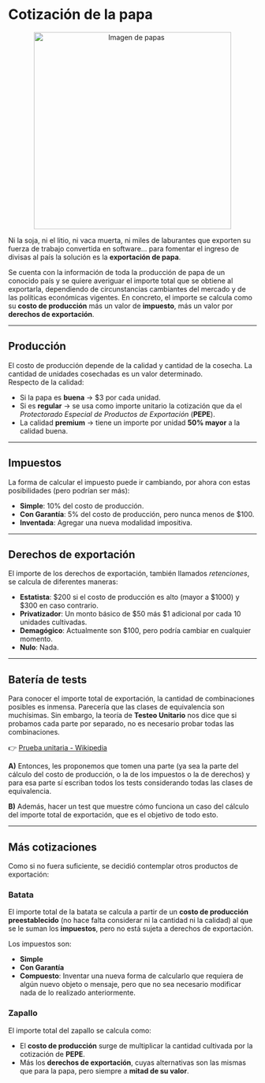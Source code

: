 # Cotización de la papa

<p align="center">
    <img src="papas-img.jpg" alt="Imagen de papas" width="400">
</p>

Ni la soja, ni el litio, ni vaca muerta, ni miles de laburantes que exporten su fuerza de trabajo convertida en software… para fomentar el ingreso de divisas al país la solución es la **exportación de papa**.  

Se cuenta con la información de toda la producción de papa de un conocido país y se quiere averiguar el importe total que se obtiene al exportarla, dependiendo de circunstancias cambiantes del mercado y de las políticas económicas vigentes. En concreto, el importe se calcula como su **costo de producción** más un valor de **impuesto**, más un valor por **derechos de exportación**.

---

## Producción

El costo de producción depende de la calidad y cantidad de la cosecha. La cantidad de unidades cosechadas es un valor determinado.  
Respecto de la calidad:

- Si la papa es **buena** → $3 por cada unidad.  
- Si es **regular** → se usa como importe unitario la cotización que da el *Protectorado Especial de Productos de Exportación* (**PEPE**).  
- La calidad **premium** → tiene un importe por unidad **50% mayor** a la calidad buena.  

---

## Impuestos

La forma de calcular el impuesto puede ir cambiando, por ahora con estas posibilidades (pero podrían ser más):

- **Simple**: 10% del costo de producción.  
- **Con Garantía**: 5% del costo de producción, pero nunca menos de $100.  
- **Inventada**: Agregar una nueva modalidad impositiva.  

---

## Derechos de exportación

El importe de los derechos de exportación, también llamados *retenciones*, se calcula de diferentes maneras:

- **Estatista**: $200 si el costo de producción es alto (mayor a $1000) y $300 en caso contrario.  
- **Privatizador**: Un monto básico de $50 más $1 adicional por cada 10 unidades cultivadas.  
- **Demagógico**: Actualmente son $100, pero podría cambiar en cualquier momento.  
- **Nulo**: Nada.  

---

## Batería de tests

Para conocer el importe total de exportación, la cantidad de combinaciones posibles es inmensa. Parecería que las clases de equivalencia son muchísimas. Sin embargo, la teoría de **Testeo Unitario** nos dice que si probamos cada parte por separado, no es necesario probar todas las combinaciones.  

👉 [Prueba unitaria - Wikipedia](https://es.m.wikipedia.org/wiki/Prueba_unitaria)  

**A)** Entonces, les proponemos que tomen una parte (ya sea la parte del cálculo del costo de producción, o la de los impuestos o la de derechos) y para esa parte sí escriban todos los tests considerando todas las clases de equivalencia.  

**B)** Además, hacer un test que muestre cómo funciona un caso del cálculo del importe total de exportación, que es el objetivo de todo esto.  

---

## Más cotizaciones

Como si no fuera suficiente, se decidió contemplar otros productos de exportación:  

### Batata

El importe total de la batata se calcula a partir de un **costo de producción preestablecido** (no hace falta considerar ni la cantidad ni la calidad) al que se le suman los **impuestos**, pero no está sujeta a derechos de exportación.  

Los impuestos son:  
- **Simple**  
- **Con Garantía**  
- **Compuesto**: Inventar una nueva forma de calcularlo que requiera de algún nuevo objeto o mensaje, pero que no sea necesario modificar nada de lo realizado anteriormente.  

### Zapallo

El importe total del zapallo se calcula como:  

- El **costo de producción** surge de multiplicar la cantidad cultivada por la cotización de **PEPE**.  
- Más los **derechos de exportación**, cuyas alternativas son las mismas que para la papa, pero siempre a **mitad de su valor**.  